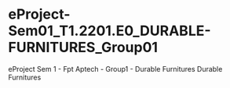 # eProject-Sem01_T1.2201.E0_DURABLE-FURNITURES_Group01
eProject Sem 1 - Fpt Aptech - Group1 - Durable Furnitures
Durable Furnitures